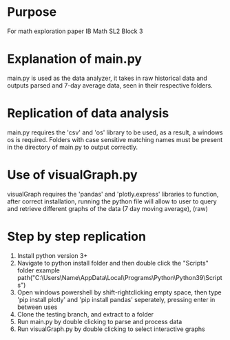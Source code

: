 # Purpose
 For math exploration paper IB Math SL2 Block 3

# Explanation of main.py
 main.py is used as the data analyzer, it takes in raw historical data and outputs
 parsed and 7-day average data, seen in their respective folders.

# Replication of data analysis
 main.py requires the 'csv' and 'os' library to be used, as a result, a windows os is required.
 Folders with case sensitive matching names must be present in the directory of main.py to output correctly.
 
# Use of visualGraph.py
 visualGraph requires the 'pandas' and 'plotly.express' libraries to function, after correct
 installation, running the python file will allow to user to query and retrieve different graphs of the data
 (7 day moving average), (raw)

# Step by step replication
 1. Install python version 3+
 2. Navigate to python install folder and then double click the "Scripts" folder
 example path("C:\Users\Name\AppData\Local\Programs\Python\Python39\Scripts")
 3. Open windows powershell by shift-rightclicking empty space, then type 'pip install plotly' and 'pip install pandas' seperately, pressing enter in between uses
 4. Clone the testing branch, and extract to a folder
 5. Run main.py by double clicking to parse and process data
 6. Run visualGraph.py by double clicking to select interactive graphs
